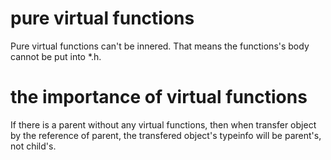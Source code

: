 # pure virtual functions
Pure virtual functions can't be innered. That means the functions's body cannot be put into *.h. 

# the importance of virtual functions
If there is a parent without any virtual functions, then when transfer object by the reference of parent, the transfered object's typeinfo will be parent's, not child's.
